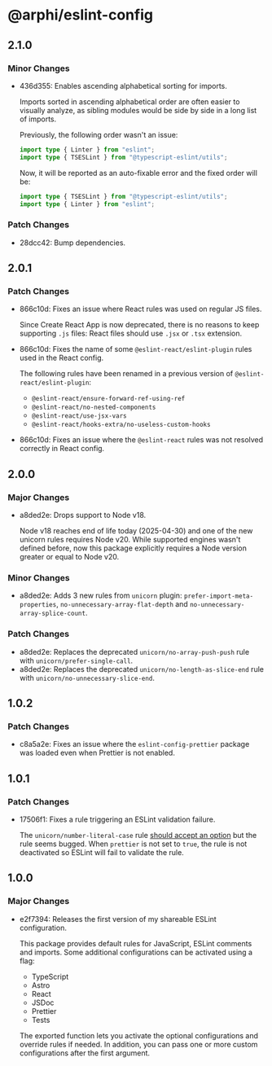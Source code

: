 # @arphi/eslint-config

## 2.1.0

### Minor Changes

- 436d355: Enables ascending alphabetical sorting for imports.

  Imports sorted in ascending alphabetical order are often easier to visually analyze, as sibling modules would be side by side in a long list of imports.

  Previously, the following order wasn't an issue:

  ```ts
  import type { Linter } from "eslint";
  import type { TSESLint } from "@typescript-eslint/utils";
  ```

  Now, it will be reported as an auto-fixable error and the fixed order will be:

  ```ts
  import type { TSESLint } from "@typescript-eslint/utils";
  import type { Linter } from "eslint";
  ```

### Patch Changes

- 28dcc42: Bump dependencies.

## 2.0.1

### Patch Changes

- 866c10d: Fixes an issue where React rules was used on regular JS files.

  Since Create React App is now deprecated, there is no reasons to keep supporting `.js` files: React files should use `.jsx` or `.tsx` extension.

- 866c10d: Fixes the name of some `@eslint-react/eslint-plugin` rules used in the React config.

  The following rules have been renamed in a previous version of `@eslint-react/eslint-plugin`:
  - `@eslint-react/ensure-forward-ref-using-ref`
  - `@eslint-react/no-nested-components`
  - `@eslint-react/use-jsx-vars`
  - `@eslint-react/hooks-extra/no-useless-custom-hooks`

- 866c10d: Fixes an issue where the `@eslint-react` rules was not resolved correctly in React config.

## 2.0.0

### Major Changes

- a8ded2e: Drops support to Node v18.

  Node v18 reaches end of life today (2025-04-30) and one of the new unicorn rules requires Node v20. While supported engines wasn't defined before, now this package explicitly requires a Node version greater or equal to Node v20.

### Minor Changes

- a8ded2e: Adds 3 new rules from `unicorn` plugin: `prefer-import-meta-properties`, `no-unnecessary-array-flat-depth` and `no-unnecessary-array-splice-count`.

### Patch Changes

- a8ded2e: Replaces the deprecated `unicorn/no-array-push-push` rule with `unicorn/prefer-single-call`.
- a8ded2e: Replaces the deprecated `unicorn/no-length-as-slice-end` rule with `unicorn/no-unnecessary-slice-end`.

## 1.0.2

### Patch Changes

- c8a5a2e: Fixes an issue where the `eslint-config-prettier` package was loaded even when Prettier is not enabled.

## 1.0.1

### Patch Changes

- 17506f1: Fixes a rule triggering an ESLint validation failure.

  The `unicorn/number-literal-case` rule [should accept an option](https://github.com/sindresorhus/eslint-plugin-unicorn/blob/main/docs/rules/number-literal-case.md) but the rule seems bugged. When `prettier` is not set to `true`, the rule is not deactivated so ESLint will fail to validate the rule.

## 1.0.0

### Major Changes

- e2f7394: Releases the first version of my shareable ESLint configuration.

  This package provides default rules for JavaScript, ESLint comments and imports. Some additional configurations can be activated using a flag:
  - TypeScript
  - Astro
  - React
  - JSDoc
  - Prettier
  - Tests

  The exported function lets you activate the optional configurations and override rules if needed. In addition, you can pass one or more custom configurations after the first argument.
